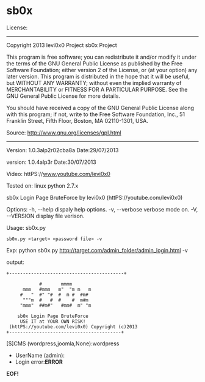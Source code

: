 sb0x
====

License:
*************************************************************************************
 Copyright 2013 levi0x0 Project sb0x Project

This program is free software; you can redistribute it and/or modify
it under the terms of the GNU General Public License as published by
the Free Software Foundation; either version 2 of the License, or
(at your option) any later version. 
This program is distributed in the hope that it will be useful,
but WITHOUT ANY WARRANTY; without even the implied warranty of
MERCHANTABILITY or FITNESS FOR A PARTICULAR PURPOSE.  See the
 GNU General Public License for more details.
  
You should have received a copy of the GNU General Public License
along with this program; if not, write to the Free Software
 Foundation, Inc., 51 Franklin Street, Fifth Floor, Boston,
MA 02110-1301, USA.

Source: http://www.gnu.org/licenses/gpl.html
*****************************************************************************************

Version: 1.0.3alp2r02cba8a Date:29/07/2013

version: 1.0.4alp3r Date:30/07/2013

Video: httPS://www.youtube.com/levi0x0

Tested on: linux python 2.7.x

sb0x Login Page BruteForce by levi0x0 (httPS://youtube.com/levi0x0)

Options:
	 -h, --help dispaly help options.
	 -v, --verbose	verbose mode on.
	 -V, --VERSION	display file verison.

Usage:
	sb0x.py <target> <password file>

	sb0x.py <target> <password file> -v


Exp: python sb0x.py http://target.com/admin_folder/admin_login.html -v

output:

	+------------------------------------------+
                            
		        #       mmmm        
		  mmm   #mmm   m"  "m m   m 
		 #   "  #" "#  #  m #  #m#  
		  """m  #   #  #    #  m#m  
		 "mmm"  ##m#"   #mm#  m" "m                    

		sb0x Login Page BruteForce
		 USE IT at YOUR OWN RISK!
	 (httPS://youtube.com/levi0x0) Copyright (c)2013
	+-----------------------------------------+
[$]CMS (wordpress,joomla,None):wordpress
* UserName (admin):
* Login error:<strong>ERROR</ERROR>


EOF!
